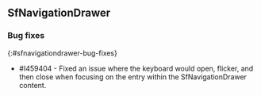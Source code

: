 ## SfNavigationDrawer

### Bug fixes
{:#sfnavigationdrawer-bug-fixes}

* \#I459404 - Fixed an issue where the keyboard would open, flicker, and then close when focusing on the entry within the SfNavigationDrawer content.
